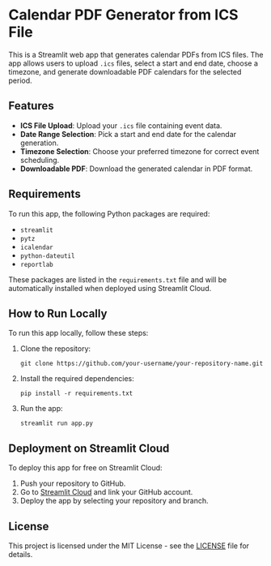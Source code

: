 
# Calendar PDF Generator from ICS File

This is a Streamlit web app that generates calendar PDFs from ICS files. The app allows users to upload `.ics` files, select a start and end date, choose a timezone, and generate downloadable PDF calendars for the selected period.

## Features
- **ICS File Upload**: Upload your `.ics` file containing event data.
- **Date Range Selection**: Pick a start and end date for the calendar generation.
- **Timezone Selection**: Choose your preferred timezone for correct event scheduling.
- **Downloadable PDF**: Download the generated calendar in PDF format.

## Requirements
To run this app, the following Python packages are required:
- `streamlit`
- `pytz`
- `icalendar`
- `python-dateutil`
- `reportlab`

These packages are listed in the `requirements.txt` file and will be automatically installed when deployed using Streamlit Cloud.

## How to Run Locally
To run this app locally, follow these steps:
1. Clone the repository:
   ```
   git clone https://github.com/your-username/your-repository-name.git
   ```
2. Install the required dependencies:
   ```
   pip install -r requirements.txt
   ```
3. Run the app:
   ```
   streamlit run app.py
   ```

## Deployment on Streamlit Cloud
To deploy this app for free on Streamlit Cloud:
1. Push your repository to GitHub.
2. Go to [Streamlit Cloud](https://streamlit.io/cloud) and link your GitHub account.
3. Deploy the app by selecting your repository and branch.

## License
This project is licensed under the MIT License - see the [LICENSE](LICENSE) file for details.

